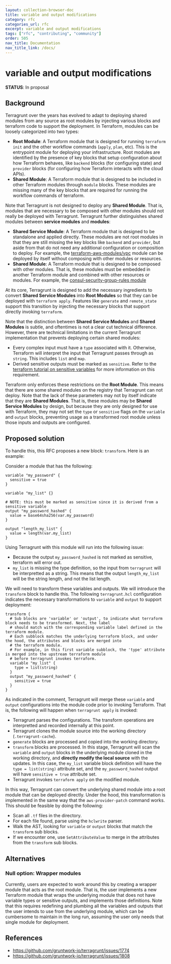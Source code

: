 ```yaml
---
layout: collection-browser-doc
title: variable and output modifications
category: rfc
categories_url: rfc
excerpt: variable and output modifications
tags: ["rfc", "contributing", "community"]
order: 505
nav_title: Documentation
nav_title_link: /docs/
---
```


# variable and output modifications

**STATUS**: In proposal


## Background

Terragrunt over the years has evolved to adapt to deploying shared modules from any source as root modules by injecting
various blocks and terraform code to support the deployment. In Terraform, modules can be loosely categorized into two types:

* **Root Module**: A Terraform module that is designed for running `terraform init` and the other workflow commands
  (`apply`, `plan`, etc). This is the entrypoint module for deploying your infrastructure. Root modules are identified
  by the presence of key blocks that setup configuration about how Terraform behaves, like `backend` blocks (for
  configuring state) and `provider` blocks (for configuring how Terraform interacts with the cloud APIs).
* **Shared Module**: A Terraform module that is designed to be included in other Terraform modules through `module`
  blocks. These modules are missing many of the key blocks that are required for running the workflow commands of
  terraform.

Note that Terragrunt is not designed to deploy any **Shared Module**. That is, modules that are necessary to be composed
with other modules should not really be deployed with Terragrunt. Terragrunt further distinguishes shared modules
between **service modules** and **modules**:

* **Shared Service Module**: A Terraform module that is designed to be standalone and applied directly. These modules
  are not root modules in that they are still missing the key blocks like `backend` and `provider`, but aside from that
  do not need any additional configuration or composition to deploy. For example, the
  [terraform-aws-modules/vpc](https://registry.terraform.io/modules/terraform-aws-modules/vpc/aws/latest) module can be
  deployed by itself without composing with other modules or resources.
* **Shared Module**: A Terraform module that is designed to be composed with other modules. That is, these modules must
  be embedded in another Terraform module and combined with other resources or modules. For example, the
  [consul-security-group-rules
  module](https://registry.terraform.io/modules/hashicorp/consul/aws/latest/submodules/consul-security-group-rules)

At its core, Terragrunt is designed to add the necessary ingredients to convert **Shared Service Modules** into **Root
Modules** so that they can be deployed with `terraform apply`. Features like `generate` and `remote_state` support this
transition by injecting the necessary blocks that support directly invoking `terraform`.

Note that the distinction between **Shared Service Modules** and **Shared Modules** is subtle, and oftentimes is not a
clear cut technical difference. However, there are technical limitations in the current Terragrunt implementation that
prevents deploying certain shared modules:

- Every complex input must have a `type` associated with it. Otherwise, Terraform will interpret the input that
  Terragrunt passes through as `string`. This includes `list` and `map`.
- Derived sensitive outputs must be marked as `sensitive`. Refer to the [terraform tutorial on sensitive
  variables](https://learn.hashicorp.com/tutorials/terraform/sensitive-variables#reference-sensitive-variables) for more
  information on this requirement.

Terraform only enforces these restrictions on the **Root Module**. This means that there are some shared modules on the
registry that Terragrunt can not deploy. Note that the lack of these parameters may not by itself indicate that they are
**Shared Modules**. That is, these modules may be **Shared Service Modules** by design, but because they are
only designed for use with Terraform, they may not set the `type` or `sensitive` flags on the `variable` and `output`
blocks, preventing usage as a transformed root module unless those inputs and outputs are configured.


## Proposed solution

To handle this, this RFC proposes a new block: `transform`. Here is an example:

Consider a module that has the following:

```hcl
variable "my_password" {
  sensitive = true
}

variable "my_list" {}

# NOTE: this must be marked as sensitive since it is derived from a sensitive variable
output "my_password_hashed" {
  value = base64sha256(var.my_password)
}

output "length_my_list" {
  value = length(var.my_list)
}
```

Using Terragrunt with this module will run into the following issue:

- Because the output `my_password_hashed` is not marked as sensitive, terraform will error out.
- `my_list` is missing the type definition, so the input from `terragrunt` will be interpretted as a string. This means
  that the output `length_my_list` will be the string length, and not the list length.

We will need to transform these variables and outputs. We will introduce the `transform` block to handle this. The
following `terragrunt.hcl` configuration indicates the necessary transformations to `variable` and `output` to support
deployment:

```hcl
transform {
  # Sub blocks are 'variable' or 'output', to indicate what terraform block needs to be transformed. Next, the label
  # should match with the corresponding variable label defined in the terraform module.
  # Each subblock matches the underlying terraform block, and under the hood, the attributes and blocks are merged into
  # the terraform module.
  # For example, in this first variable subblock, the 'type' attribute is merged into the upstream terraform module
  # before terragrunt invokes terraform.
  variable "my_list" {
    type = list(string)
  }
  output "my_password_hashed" {
    sensitive = true
  }
}
```

As indicated in the comment, Terragrunt will merge these `variable` and `output` configurations into the module code
prior to invoking Terraform. That is, the following will happen when `terragrunt apply` is invoked:

- Terragrunt parses the configurations. The transform operations are interpretted and recorded internally at this point.
- Terragrunt clones the module source into the working directory (`.terragrunt-cache`).
- `generate` blocks are processed and copied into the working directory.
- `transform` blocks are processed. In this stage, Terragrunt will scan the `variable` and `output` blocks in the
  underlying module cloned in the working directory, and **directly modify the local source** with the updates. In this
  case, the `my_list` variable block definition will have the `type = list(string)` attribute set, and the
  `my_password_hashed` output will have `sensitive = true` attribute set.
- Terragrunt invokes `terraform apply` on the modified module.

In this way, Terragrunt can convert the underlying shared module into a root module that can be deployed directly.
Under the hood, this transformation is implemented in the same way that the `aws-provider-patch` command works. This
should be feasible by doing the following:

- Scan all `.tf` files in the directory.
- For each file found, parse using the `hclwrite` parser.
- Walk the AST, looking for `variable` or `output` blocks that match the `transform` sub blocks.
- If we encounter one, use `SetAttributeValue` to merge in the attributes from the `transform` sub blocks.


## Alternatives

### Null option: Wrapper modules

Currently, users are expected to work around this by creating a wrapper module that acts as the root module. That is,
the user implements a new Terraform module that wraps the underlying module that does not have variable types or
sensitive outputs, and implements those definitions. Note that this requires redefining and plumbing all the variables
and outputs that the user intends to use from the underlying module, which can be cumbersome to maintain in the long
run, assuming the user only needs that single module for deployment.


## References

- https://github.com/gruntwork-io/terragrunt/issues/1774
- https://github.com/gruntwork-io/terragrunt/issues/1808
